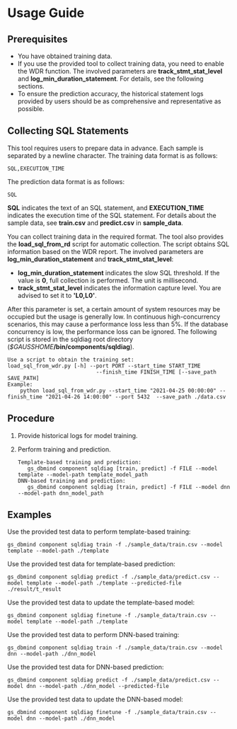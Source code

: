# Usage Guide<a name="EN-US_TOPIC_0289900703"></a>

## Prerequisites<a name="en-us_topic_0283137132_en-us_topic_0059779027_s7c2e433674384463a42b1e562a499257"></a>

-   You have obtained training data.
-   If you use the provided tool to collect training data, you need to enable the WDR function. The involved parameters are  **track\_stmt\_stat\_level**  and  **log\_min\_duration\_statement**. For details, see the following sections.
-   To ensure the prediction accuracy, the historical statement logs provided by users should be as comprehensive and representative as possible.

## Collecting SQL Statements<a name="section11673554164710"></a>

This tool requires users to prepare data in advance. Each sample is separated by a newline character. The training data format is as follows: 

```
SQL,EXECUTION_TIME
```

The prediction data format is as follows:

```
SQL
```

**SQL**  indicates the text of an SQL statement, and  **EXECUTION\_TIME**  indicates the execution time of the SQL statement. For details about the sample data, see  **train.csv**  and  **predict.csv**  in  **sample\_data**.

You can collect training data in the required format. The tool also provides the  **load\_sql\_from\_rd**  script for automatic collection. The script obtains SQL information based on the WDR report. The involved parameters are  **log\_min\_duration\_statement**  and  **track\_stmt\_stat\_level**:

-   **log\_min\_duration\_statement**  indicates the slow SQL threshold. If the value is  **0**, full collection is performed. The unit is millisecond.
-   **track\_stmt\_stat\_level**  indicates the information capture level. You are advised to set it to  **'L0,L0'**.

After this parameter is set, a certain amount of system resources may be occupied but the usage is generally low. In continuous high-concurrency scenarios, this may cause a performance loss less than 5%. If the database concurrency is low, the performance loss can be ignored. The following script is stored in the sqldiag root directory \(_$GAUSSHOME_**/bin/components/sqldiag**\).

```
Use a script to obtain the training set:
load_sql_from_wdr.py [-h] --port PORT --start_time START_TIME
                            --finish_time FINISH_TIME [--save_path SAVE_PATH]
Example:
    python load_sql_from_wdr.py --start_time "2021-04-25 00:00:00" --finish_time "2021-04-26 14:00:00" --port 5432  --save_path ./data.csv
```

## Procedure<a name="en-us_topic_0283137132_section43562171391"></a>

1.  Provide historical logs for model training.
2.  Perform training and prediction.

    ```
    Template-based training and prediction:
       gs_dbmind component sqldiag [train, predict] -f FILE --model template --model-path template_model_path 
    DNN-based training and prediction:
       gs_dbmind component sqldiag [train, predict] -f FILE --model dnn --model-path dnn_model_path
    ```


## Examples<a name="en-us_topic_0283137132_section1835821733910"></a>

Use the provided test data to perform template-based training:

```
gs_dbmind component sqldiag train -f ./sample_data/train.csv --model template --model-path ./template 
```

Use the provided test data for template-based prediction:

```
gs_dbmind component sqldiag predict -f ./sample_data/predict.csv --model template --model-path ./template --predicted-file ./result/t_result
```

Use the provided test data to update the template-based model:

```
gs_dbmind component sqldiag finetune -f ./sample_data/train.csv --model template --model-path ./template 
```

Use the provided test data to perform DNN-based training:

```
gs_dbmind component sqldiag train -f ./sample_data/train.csv --model dnn --model-path ./dnn_model 
```

Use the provided test data for DNN-based prediction:

```
gs_dbmind component sqldiag predict -f ./sample_data/predict.csv --model dnn --model-path ./dnn_model --predicted-file 
```

Use the provided test data to update the DNN-based model:

```
gs_dbmind component sqldiag finetune -f ./sample_data/train.csv --model dnn --model-path ./dnn_model
```


